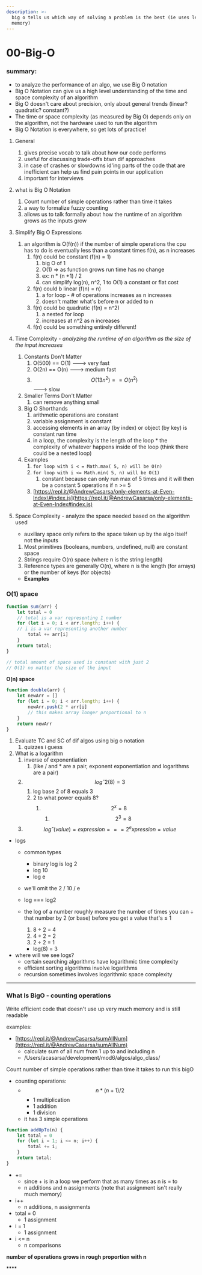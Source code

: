 ```yaml
---
description: >-
  big o tells us which way of solving a problem is the best (ie uses least
  memory)
---
```


# 00-Big-O

### summary:

* to analyze the performance of an algo, we use Big O notation 
* Big O Notation can give us a high level understanding of the time and space complexity of an algorithm
* Big O doesn't care about precision, only about general trends \(linear? quadratic? constant?\) 
* The time or space complexity \(as measured by Big O\) depends only on the algorithm, not the hardware used to run the algorithm
* Big O Notation is everywhere, so get lots of practice!

1. General
   1. gives precise vocab to talk about how our code performs
   2. useful for discussing trade-offs btwn dif approaches
   3. in case of crashes or slowdowns id'ing parts of the code that are inefficient can help us find pain points in our application 
   4. important for interviews  
2. what is Big O Notation 
   1. Count number of simple operations rather than time it takes
   2. a way to formalize fuzzy counting
   3. allows us to talk formally about how the runtime of an algorithm grows as the inputs grow
3. Simplify Big O Expressions
   1. an algorithm is O\(f\(n\)\) if the number of simple operations the cpu has to do is eventually less than a constant times f\(n\), as n increases
      1. f\(n\) could be constant \(f\(n\) = 1\) 
         1. big O of 1 
         2. O\(1\) =&gt; as function grows run time has no change
         3. ex: n \* \(n +1\) / 2
         4. can simplify log\(n\), n^2, 1 to O\(1\) a constant or flat cost 
      2. f\(n\) could b linear \(f\(n\) = n\)
         1. a for loop - \# of operations increases as n increases
         2. doesn't matter what's before n or added to n 
      3. f\(n\) could be quadratic \(f\(n\) = n^2\) 
         1. a nested for loop 
         2. increases at n^2 as n increases
      4. f\(n\) could be something entirely different! 
4. Time Complexity - _analyzing the runtime of an algorithm as the size of the input increases_
   1. Constants Don't Matter
      1. O\(500\) == O\(1\) ---&gt; very fast
      2. O\(2n\) == O\(n\) ---&gt; medium fast
      3. $$O(13n^2) == O(n^2)$$  ---&gt; slow
   2. Smaller Terms Don't Matter
      1. can remove anything small 
   3. Big O Shorthands
      1. arithmetic operations are constant
      2. variable assignment is constant 
      3. accessing elements in an array \(by index\) or object \(by key\) is constant run time
      4. in a loop, the complexity is the length of the loop \* the complexity of whatever happens inside of the loop \(think there could be a nested loop\)
   4. Examples 
      1. `for loop with i < = Math.max( 5, n) will be O(n)`
      2. `for loop with i <= Math.min( 5, n) will be O(1)` 
         1. constant because can only run max of 5 times and it will then be a constant 5 operations if n &gt;= 5
      3. [https://repl.it/@AndrewCasarsa/only-elements-at-Even-Index\#index.js](https://repl.it/@AndrewCasarsa/only-elements-at-Even-Index#index.js)
5. Space Complexity - analyze the space needed based on the algorithm used
   * auxiliary space only refers to the space taken up by the algo itself not the inputs

   1. Most primitives \(booleans, numbers, undefined, null\) are constant space
   2. Strings require O\(n\) space \(where n is the string length\)
   3. Reference types are generally O\(n\), where n is the length \(for arrays\) or the number of keys \(for objects\)

   * **Examples**

### O\(1\) space

```javascript
function sum(arr) {
    let total = 0 
    // total is a var representing 1 number
    for (let i = 0; i < arr.length; i++) {
    // i is a var representing another number 
        total += arr[i]
    }
    return total;
}

// total amount of space used is constant with just 2 
// O(1) no matter the size of the input
```

**O\(n\) space**

```javascript
function double(arr) { 
    let newArr = []
    for (let i = 0; i < arr.length; i++) {
        newArr.push(2 * arr[i]
        // this makes array longer proportional to n
    }
    return newArr
}
```

1. Evaluate TC and SC of dif algos using big o notation
   1. quizzes i guess
2. What is a logarithm 
   1. inverse of exponentiation
      1.  \(like / and \* are a pair, exponent exponentiation and logarithms are a pair\)
   2. $$logˇ2(8) = 3$$ 
      1. log base 2 of 8 equals 3
      2. 2 to what power equals 8?
         1. $$2^x = 8$$ 
            1. $$2^3 = 8$$ 
   3. $$logˇ(value) = expression === 2^expression = value$$ 

* logs
  * common types
    * binary log is log 2 
    * log 10 
    * log e
  * we'll omit the 2 / 10 / e 
  * log === log2
  * the log of a number roughly measure the number of times you can ÷ that number by 2 \(or base\) before you get a value that's ≤ 1 
    1. 8 ÷ 2 = 4
    2. 4 ÷ 2 = 2
    3. 2 ÷ 2 = 1

    * log\(8\) = 3
* where will we see logs?
  * certain searching algorithms have logarithmic time complexity
  * efficient sorting algorithms involve logarithms
  * recursion sometimes involves logarithmic space complexity

---------------------------------------------------------------------------

### What Is BigO - counting operations 

Write efficient code that doesn't use up very much memory and is still readable 

examples: 

* [https://repl.it/@AndrewCasarsa/sumAllNum](https://repl.it/@AndrewCasarsa/sumAllNum)
  * calculate sum of all num from 1 up to and including n
  * /Users/acasarsa/development/mod6/algos/algo\_class/

Count number of simple operations rather than time it takes to run this bigO

* counting operations:
  * $$n * (n + 1)  /  2$$ 
    * 1 multiplication
    * 1 addition
    * 1 division
  * it has 3 simple operations

```javascript
function addUpTo(n) {
    let total = 0 
    for (let i = 1; i <= n; i++) {
        total += i;
    }
    return total;
}
```

* += 
  * since + is in a loop we perform that as many times as n is = to
  * n additions and n assignments  \(note that assignment isn't really much memory\)
* i++ 
  * n additions, n assignments
* total = 0 
  * 1 assignment
* i = 1 
  * 1 assignment
* i &lt;= n 
  * n comparisons 

**number of operations grows in rough proportion with n** 

\*\*\*\*

